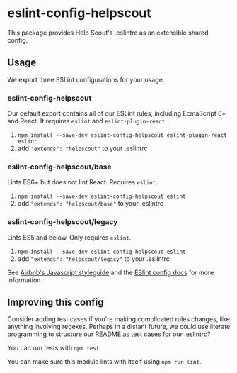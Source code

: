 # eslint-config-helpscout

This package provides Help Scout's .eslintrc as an extensible shared config.

## Usage

We export three ESLint configurations for your usage.

### eslint-config-helpscout

Our default export contains all of our ESLint rules, including EcmaScript 6+
and React. It requires `eslint` and `eslint-plugin-react`.

1. `npm install --save-dev eslint-config-helpscout eslint-plugin-react eslint`
2. add `"extends": "helpscout"` to your .eslintrc

### eslint-config-helpscout/base

Lints ES6+ but does not lint React. Requires `eslint`.

1. `npm install --save-dev eslint-config-helpscout eslint`
2. add `"extends": "helpscout/base"` to your .eslintrc

### eslint-config-helpscout/legacy

Lints ES5 and below. Only requires `eslint`.

1. `npm install --save-dev eslint-config-helpscout eslint`
2. add `"extends": "helpscout/legacy"` to your .eslintrc

See [Airbnb's Javascript styleguide](https://github.com/helpscout/javascript) and
the [ESlint config docs](http://eslint.org/docs/user-guide/configuring#extending-configuration-files)
for more information.

## Improving this config

Consider adding test cases if you're making complicated rules changes, like
anything involving regexes. Perhaps in a distant future, we could use literate
programming to structure our README as test cases for our .eslintrc?

You can run tests with `npm test`.

You can make sure this module lints with itself using `npm run lint`.

